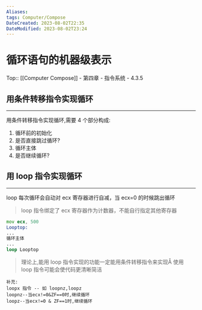 ```yaml
---
Aliases: 
tags: Computer/Compose 
DateCreated: 2023-08-02T22:35
DateModified: 2023-08-02T23:24
---
```

# 循环语句的机器级表示
Top:: [[Computer Compose]] - 第四章 - 指令系统 - 4.3.5

## 用条件转移指令实现循环
---
用条件转移指令实现循环,需要 4 个部分构成:
1. 循环前的初始化
2. 是否直接跳过循环?
3. 循环主体
4. 是否继续循环?

## 用 loop 指令实现循环
---
loop 每次循环会自动对 ecx 寄存器进行自减，当 ecx=0 的时候跳出循环

> loop 指令绑定了 ecx 寄存器作为计数器，不能自行指定其他寄存器

```asm
mov ecx, 500
Looptop:
...
循环主体
...
loop Looptop
```

> 理论上,能用 loop 指令实现的功能一定能用条件转移指令来实现Å
> 使用 loop 指令可能会使代码更清晰简洁

```
补充:
loopx 指令 -- 如 loopnz,loopz
loopnz--当ecx!=0&ZF==0时,继续循环
loopz--当ecx!=0 & ZF==1时,继续循环
```
